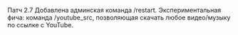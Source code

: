 Патч 2.7
Добавлена админская команда /restart.
Экспериментальная фича: команда /youtube_src, позволяющая скачать любое видео/музыку по ссылке с YouTube.
